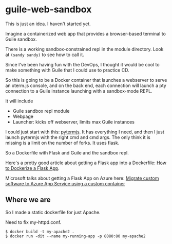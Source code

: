 [comment]: <> (    |         |         |         |         |         |          |)
# guile-web-sandbox

This is just an idea. I haven't started yet.

Imagine a containerized web app that provides a browser-based terminal to
Guile sandbox.

There is a working sandbox-constrained repl in the module directory.  Look at
```(sandy sandy)``` to see how to call it.

Since I've been having fun with the DevOps, I thought it would be cool to make
something with Guile that I could use to practice CD.

So this is going to be a Docker container that launches a webserver to serve an
xterm.js console, and on the back end, each connection will launch a pty
connection to a Guile instance launching with a sandbox-mode REPL.

It will include
- Guile sandbox repl module
- Webpage
- Launcher: kicks off webserver, limits max Guile instances

I could just start with this: [pytermjs](https://github.com/cs01/pyxtemjs).
It has everything I need, and then I just launch pytermjs with the right 
cmd and cmd args.  The only think it is missing is a limit on the number of
forks.  It uses flask.

So a Dockerfile with Flask and Guile and the sandbox repl.

Here's a pretty good article about getting a Flask app into a Dockerfile:
[How to Dockerize a Flask App](https://www.freecodecamp.org/news/how-to-dockerize-a-flask-app/).

Microsoft talks about getting a Flask App on Azure here:
[Migrate custom software to Azure App Service using a custom container](https://learn.microsoft.com/en-us/azure/app-service/tutorial-custom-container?tabs=azure-cli&pivots=container-linux)

## Where we are

So I made a static dockerfile for just Apache.

Need to fix my-httpd.conf.

```
$ docker build -t my-apache2 .
$ docker run -dit --name my-running-app -p 8080:80 my-apache2
```
